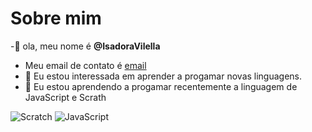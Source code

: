  # Sobre mim
-👋 ola, meu nome é **@IsadoraVilella**
- Meu email de contato é [email](isadora.feltrin@escola.pr.gov.br)
- 👀 Eu estou interessada em aprender a progamar novas linguagens.
- 🌱 Eu estou aprendendo a progamar recentemente a linguagem de JavaScript e Scrath

![Scratch](https://img.shields.io/badge/Scratch-4D97FF?style=for-the-badge&logo=Scratch&logoColor=white)
![JavaScript](https://img.shields.io/badge/JavaScript-323330?style=for-the-badge&logo=javascript&logoColor=F7DF1E)
